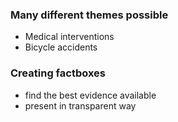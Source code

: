 ### Many different themes possible
- Medical interventions
- Bicycle accidents


### Creating factboxes
- find the best evidence available
- present in transparent way
